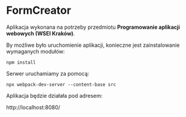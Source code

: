 # FormCreator
Aplikacja wykonana na potrzeby przedmiotu **Programowanie aplikacji webowych (WSEI Kraków)**.

By możliwe było uruchomienie aplikacji, konieczne jest zainstalowanie wymaganych modułów:

`npm install`

Serwer uruchamiamy za pomocą:

`npx webpack-dev-server --content-base src`

Aplikacja będzie działała pod adresem:

http://localhost:8080/

